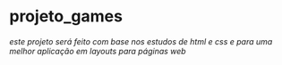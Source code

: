 # projeto_games

###### este projeto será feito com base nos estudos de html e css e para uma melhor aplicação em layouts para páginas web

